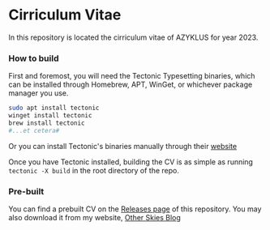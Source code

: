 # Cirriculum Vitae

In this repository is located the cirriculum vitae of AZYKLUS for year 2023.

### How to build

First and foremost, you will need the Tectonic Typesetting binaries, which can be installed
through Homebrew, APT, WinGet, or whichever package manager you use.
```sh
sudo apt install tectonic
winget install tectonic
brew install tectonic
#...et cetera#
```

Or you can install Tectonic's binaries manually through their [website](https://tectonic-typesetting.github.io/en-US/)

Once you have Tectonic installed, building the CV is as simple as running `tectonic -X build`
in the root directory of the repo.

### Pre-built

You can find a prebuilt CV on the [Releases page](https://github.com/azyklus/cv/releases) of this repository.
You may also download it from my website, [Other Skies Blog](https://mbp2.blog/u/@az/cirriculum-vitae)
